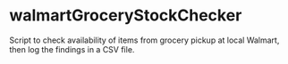 # walmartGroceryStockChecker
Script to check availability of items from grocery pickup at local Walmart, then log the findings in a CSV file.
